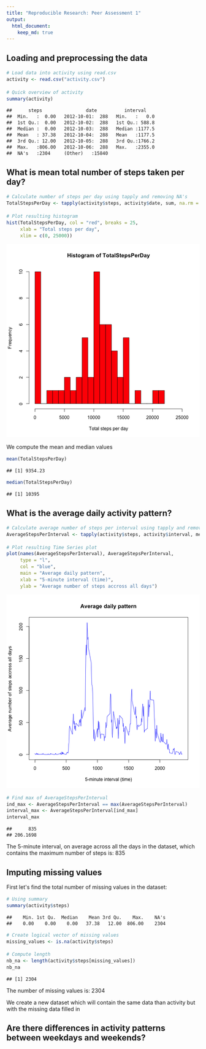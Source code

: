 ```yaml
---
title: "Reproducible Research: Peer Assessment 1"
output: 
  html_document:
    keep_md: true
---
```



## Loading and preprocessing the data

```r
# Load data into activity using read.csv
activity <- read.csv("activity.csv")

# Quick overview of activity
summary(activity)
```

```
##      steps                date          interval     
##  Min.   :  0.00   2012-10-01:  288   Min.   :   0.0  
##  1st Qu.:  0.00   2012-10-02:  288   1st Qu.: 588.8  
##  Median :  0.00   2012-10-03:  288   Median :1177.5  
##  Mean   : 37.38   2012-10-04:  288   Mean   :1177.5  
##  3rd Qu.: 12.00   2012-10-05:  288   3rd Qu.:1766.2  
##  Max.   :806.00   2012-10-06:  288   Max.   :2355.0  
##  NA's   :2304     (Other)   :15840
```


## What is mean total number of steps taken per day?

```r
# Calculate number of steps per day using tapply and removing NA's
TotalStepsPerDay <- tapply(activity$steps, activity$date, sum, na.rm = TRUE)

# Plot resulting histogram
hist(TotalStepsPerDay, col = "red", breaks = 25,
     xlab = "Total steps per day",
     xlim = c(0, 25000))
```

![plot of chunk unnamed-chunk-1](figure/unnamed-chunk-1-1.png) 


We compute the mean and median values

```r
mean(TotalStepsPerDay)
```

```
## [1] 9354.23
```

```r
median(TotalStepsPerDay)
```

```
## [1] 10395
```
  
## What is the average daily activity pattern?
  

```r
# Calculate average number of steps per interval using tapply and removing NA's
AverageStepsPerInterval <- tapply(activity$steps, activity$interval, mean, na.rm = TRUE)

# Plot resulting Time Series plot
plot(names(AverageStepsPerInterval), AverageStepsPerInterval, 
     type = "l", 
     col = "blue", 
     main = "Average daily pattern", 
     xlab = "5-minute interval (time)", 
     ylab = "Average number of steps accross all days")
```

![plot of chunk unnamed-chunk-3](figure/unnamed-chunk-3-1.png) 


```r
# Find max of AverageStepsPerInterval
ind_max <- AverageStepsPerInterval == max(AverageStepsPerInterval)
interval_max <- AverageStepsPerInterval[ind_max]
interval_max
```

```
##      835 
## 206.1698
```

The 5-minute interval, on average across all the days in the dataset, which contains the maximum number of steps is: 835
  
  
## Imputing missing values
First let's find the total number of missing values in the dataset:

```r
# Using summary
summary(activity$steps)
```

```
##    Min. 1st Qu.  Median    Mean 3rd Qu.    Max.    NA's 
##    0.00    0.00    0.00   37.38   12.00  806.00    2304
```

```r
# Create logical vector of missing values
missing_values <- is.na(activity$steps)

# Compute length
nb_na <- length(activity$steps[missing_values])
nb_na
```

```
## [1] 2304
```
The number of missing values is: 2304  

We create a new dataset which will contain the same data than activity but with the missing data filled in
   
   

## Are there differences in activity patterns between weekdays and weekends?



